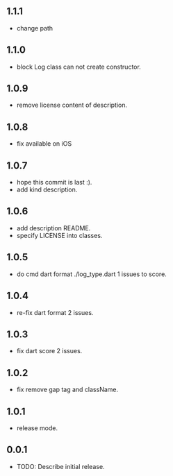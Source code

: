 ## 1.1.1
* change path

## 1.1.0
* block Log class can not create constructor.

## 1.0.9
* remove license content of description.

## 1.0.8
* fix available on iOS

## 1.0.7
* hope this commit is last :).
* add kind description.

## 1.0.6
* add description README.
* specify LICENSE into classes.

## 1.0.5
* do cmd dart format ./log_type.dart 1 issues to score.

## 1.0.4
* re-fix dart format 2 issues.

## 1.0.3
* fix dart score 2 issues.

## 1.0.2
* fix remove gap tag and className.

## 1.0.1
* release mode.

## 0.0.1

* TODO: Describe initial release.

